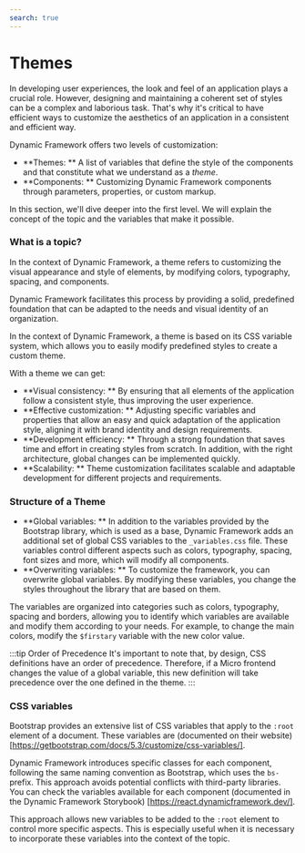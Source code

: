 ```yaml
---
search: true
---
```


# Themes
In developing user experiences, the look and feel of an application plays a crucial role. However, designing and maintaining a coherent set of styles can be a complex and laborious task. That's why it's critical to have efficient ways to customize the aesthetics of an application in a consistent and efficient way.

Dynamic Framework offers two levels of customization:
- **Themes: ** A list of variables that define the style of the components and that constitute what we understand as a _theme_.
- **Components: ** Customizing Dynamic Framework components through parameters, properties, or custom markup.

In this section, we'll dive deeper into the first level. We will explain the concept of the topic and the variables that make it possible.

### What is a topic?
In the context of Dynamic Framework, a theme refers to customizing the visual appearance and style of elements, by modifying colors, typography, spacing, and components.

Dynamic Framework facilitates this process by providing a solid, predefined foundation that can be adapted to the needs and visual identity of an organization.

In the context of Dynamic Framework, a theme is based on its CSS variable system, which allows you to easily modify predefined styles to create a custom theme.

With a theme we can get:
- **Visual consistency: ** By ensuring that all elements of the application follow a consistent style, thus improving the user experience.
- **Effective customization: ** Adjusting specific variables and properties that allow an easy and quick adaptation of the application style, aligning it with brand identity and design requirements.
- **Development efficiency: ** Through a strong foundation that saves time and effort in creating styles from scratch. In addition, with the right architecture, global changes can be implemented quickly.
- **Scalability: ** Theme customization facilitates scalable and adaptable development for different projects and requirements.

### Structure of a Theme

- **Global variables: ** In addition to the variables provided by the Bootstrap library, which is used as a base, Dynamic Framework adds an additional set of global CSS variables to the `_variables.css` file. These variables control different aspects such as colors, typography, spacing, font sizes and more, which will modify all components.
- **Overwriting variables: ** To customize the framework, you can overwrite global variables. By modifying these variables, you change the styles throughout the library that are based on them.

The variables are organized into categories such as colors, typography, spacing and borders, allowing you to identify which variables are available and modify them according to your needs. For example, to change the main colors, modify the `$firstary` variable with the new color value.

:::tip Order of Precedence
It's important to note that, by design, CSS definitions have an order of precedence. Therefore, if a Micro frontend changes the value of a global variable, this new definition will take precedence over the one defined in the theme.
:::

### CSS variables

Bootstrap provides an extensive list of CSS variables that apply to the `:root` element of a document. These variables are (documented on their website) [https://getbootstrap.com/docs/5.3/customize/css-variables/].

Dynamic Framework introduces specific classes for each component, following the same naming convention as Bootstrap, which uses the `bs-` prefix. This approach avoids potential conflicts with third-party libraries. You can check the variables available for each component (documented in the Dynamic Framework Storybook) [https://react.dynamicframework.dev/].

This approach allows new variables to be added to the `:root` element to control more specific aspects. This is especially useful when it is necessary to incorporate these variables into the context of the topic.

